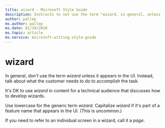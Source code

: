 ```yaml
---
title: wizard - Microsoft Style Guide
description: Instructs to not use the term "wizard, in general, unless it appears in the UI. Instead, talk about what the customer needs to do to accomplish the task.
author: pallep
ms.author: pallep
ms.date: 01/19/2018
ms.topic: article
ms.service: microsoft-writing-style-guide
---
```


# wizard

In general, don't use the term *wizard* unless it appears in the UI. Instead, talk about what the customer needs to do to accomplish the task.

It's OK to use *wizard* in content for a technical audience that discusses how to develop wizards. 

Use lowercase for the generic term *wizard*. Capitalize *wizard* if it's part of a feature name that appears in the UI. (This is uncommon.)

If you need to refer to an individual screen in a wizard, call it a *page*.
